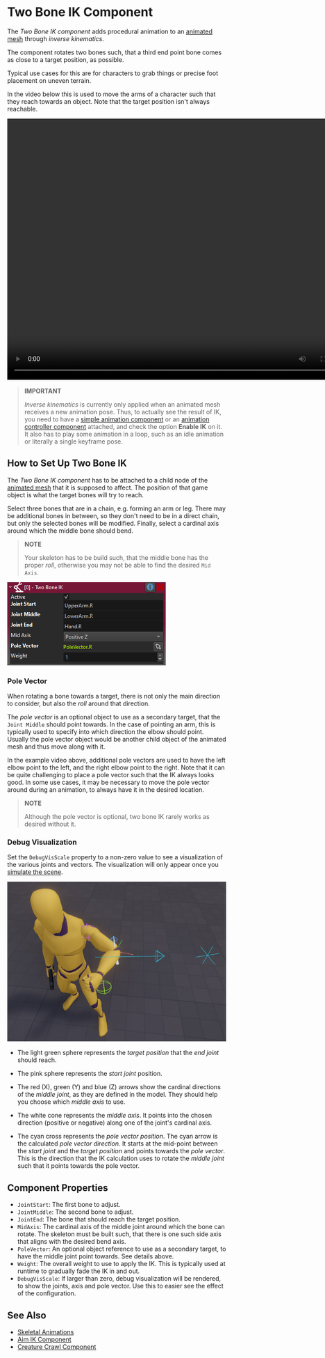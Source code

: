 # Two Bone IK Component

The *Two Bone IK component* adds procedural animation to an [animated mesh](../animated-mesh-component.md) through *inverse kinematics*.

The component rotates two bones such, that a third end point bone comes as close to a target position, as possible.

Typical use cases for this are for characters to grab things or precise foot placement on uneven terrain.

In the video below this is used to move the arms of a character such that they reach towards an object. Note that the target position isn't always reachable.

<video src="media/two-bone-ik.mp4" width="800" height="600" autoplay controls></video>

> **IMPORTANT**
>
> *Inverse kinematics* is currently only applied when an animated mesh receives a new animation pose. Thus, to actually see the result of IK, you need to have a [simple animation component](../simple-animation-component.md) or an [animation controller component](../animation-graphs/animation-controller-component.md) attached, and check the option **Enable IK** on it. It also has to play some animation in a loop, such as an idle animation or literally a single keyframe pose.

## How to Set Up Two Bone IK

The *Two Bone IK component* has to be attached to a child node of the [animated mesh](../animated-mesh-component.md) that it is supposed to affect. The position of that game object is what the target bones will try to reach.

Select three bones that are in a chain, e.g. forming an arm or leg. There may be additional bones in between, so they don't need to be in a direct chain, but only the selected bones will be modified. Finally, select a cardinal axis around which the middle bone should bend.

> **NOTE**
>
> Your skeleton has to be build such, that the middle bone has the proper *roll*, otherwise you may not be able to find the desired `Mid Axis`.

![Two Bone IK Settings](media/twoboneik-settings.png)

### Pole Vector

When rotating a bone towards a target, there is not only the main direction to consider, but also the *roll* around that direction.

The *pole vector* is an optional object to use as a secondary target, that the `Joint Middle` should point towards. In the case of pointing an arm, this is typically used to specify into which direction the elbow should point. Usually the pole vector object would be another child object of the animated mesh and thus move along with it.

In the example video above, additional pole vectors are used to have the left elbow point to the left, and the right elbow point to the right. Note that it can be quite challenging to place a pole vector such that the IK always looks good. In some use cases, it may be necessary to move the pole vector around during an animation, to always have it in the desired location.

> **NOTE**
>
> Although the pole vector is optional, two bone IK rarely works as desired without it.

### Debug Visualization

Set the `DebugVisScale` property to a non-zero value to see a visualization of the various joints and vectors. The visualization will only appear once you [simulate the scene](../../../editor/run-scene.md).

![Two-Bone IK Debug Visualization](media/twoboneik-debug.jpg)

* The light green sphere represents the *target position* that the *end joint* should reach.

* The pink sphere represents the *start joint* position.

* The red (X), green (Y) and blue (Z) arrows show the cardinal directions of the *middle joint*, as they are defined in the model. They should help you choose which *middle axis* to use.

* The white cone represents the *middle axis*. It points into the chosen direction (positive or negative) along one of the joint's cardinal axis.

* The cyan cross represents the *pole vector position*. The cyan arrow is the calculated *pole vector direction*. It starts at the mid-point between the *start joint* and the *target position* and points towards the *pole vector*. This is the direction that the IK calculation uses to rotate the *middle joint* such that it points towards the pole vector.

## Component Properties

* `JointStart`: The first bone to adjust.
* `JointMiddle`: The second bone to adjust.
* `JointEnd`: The bone that should reach the target position.
* `MidAxis`: The cardinal axis of the middle joint around which the bone can rotate. The skeleton must be built such, that there is one such side axis that aligns with the desired bend axis.
* `PoleVector`: An optional object reference to use as a secondary target, to have the middle joint point towards. See details above.
* `Weight`: The overall weight to use to apply the IK. This is typically used at runtime to gradually fade the IK in and out.
* `DebugVisScale`: If larger than zero, debug visualization will be rendered, to show the joints, axis and pole vector. Use this to easier see the effect of the configuration.

## See Also

* [Skeletal Animations](../skeletal-animation-overview.md)
* [Aim IK Component](aim-ik-component.md)
* [Creature Crawl Component](../../../gameplay/creature-crawl-component.md)
